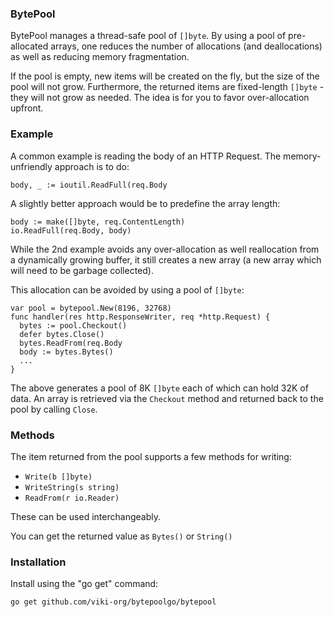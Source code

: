 ### BytePool
BytePool manages a thread-safe pool of `[]byte`. By using a pool of pre-allocated arrays, one reduces the number of allocations (and deallocations) as well as reducing memory fragmentation.

If the pool is empty, new items will be created on the fly, but the size of the pool will not grow. Furthermore, the returned items are fixed-length `[]byte` - they will not grow as needed. The idea is for you to favor over-allocation upfront.

### Example
A common example is reading the body of an HTTP Request. The memory-unfriendly approach is to do:

    body, _ := ioutil.ReadFull(req.Body

A slightly better approach would be to predefine the array length:

    body := make([]byte, req.ContentLength)
    io.ReadFull(req.Body, body)

While the 2nd example avoids any over-allocation as well reallocation from a dynamically growing buffer, it still creates a new array (a new array which will need to be garbage collected).

This allocation can be avoided by using a pool of `[]byte`:

    var pool = bytepool.New(8196, 32768)
    func handler(res http.ResponseWriter, req *http.Request) {
      bytes := pool.Checkout()
      defer bytes.Close()
      bytes.ReadFrom(req.Body
      body := bytes.Bytes()
      ...
    }

The above generates a pool of 8K `[]byte` each of which can hold 32K of data. An array is retrieved via the `Checkout` method and returned back to the pool by calling `Close`.

### Methods
The item returned from the pool supports a few methods for writing:

* `Write(b []byte)`
* `WriteString(s string)`
* `ReadFrom(r io.Reader)`

These can be used interchangeably.

You can get the returned value as `Bytes()` or `String()`

### Installation
Install using the "go get" command:

    go get github.com/viki-org/bytepoolgo/bytepool
